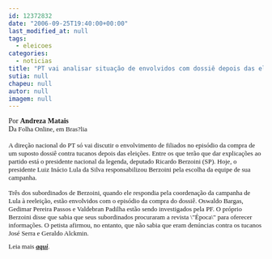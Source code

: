 ```yaml
---
id: 12372832
date: "2006-09-25T19:40:00+00:00"
last_modified_at: null
tags:
  - eleicoes
categories:
  - noticias
title: "PT vai analisar situação de envolvidos com dossiê depois das eleições"
sutia: null
chapeu: null
autor: null
imagem: null
---
```

<p><P><FONT face=Verdana>Por <STRONG>Andreza Matais</STRONG><BR>D</FONT><FONT size=1><FONT face=Verdana size=2>a Folha Online, em Bras?lia<BR><BR></FONT><FONT face=Verdana size=2>A direção nacional do PT só vai discutir o envolvimento de filiados no episódio da compra de um suposto dossiê contra tucanos depois das eleições. Entre os que terão que dar explicações ao partido está o presidente nacional da legenda, deputado Ricardo Berzoini (SP). Hoje, o presidente Luiz Inácio Lula da Silva responsabilizou Berzoini pela escolha da equipe de sua campanha. </FONT></P></p>
<p><P><FONT face=Verdana size=2>Três dos subordinados de Berzoini, quando ele respondia pela coordenação da campanha de Lula à reeleição, estão envolvidos com o episódio da compra do dossiê. Oswaldo Bargas, Gedimar Pereira Passos e Valdebran Padilha estão sendo investigados pela PF. O próprio Berzoini disse que sabia que seus subordinados procuraram a revista \"Época\" para oferecer informações. O petista afirmou, no entanto, que não sabia que eram denúncias contra os tucanos José Serra e Geraldo Alckmin.</FONT></P></p>
<p><P><FONT face=Verdana size=2>Leia mais <STRONG><EM><A href=\"https://www1.folha.uol.com.br/folha/brasil/ult96u83802.shtml\" target=_blank>aqui</A></EM></STRONG>.</FONT></P></FONT> </p>
